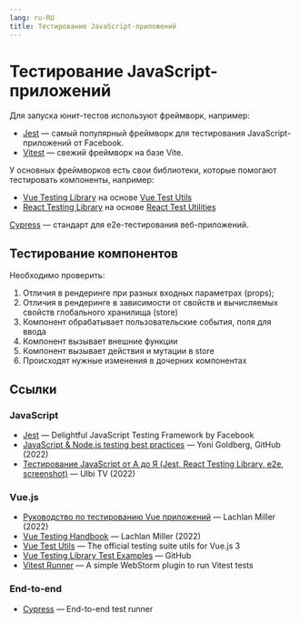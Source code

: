 ```yaml
---
lang: ru-RU 
title: Тестирование JavaScript-приложений
---
```

# Тестирование JavaScript-приложений

Для запуска юнит-тестов используют фреймворк, например:
- [Jest](https://jestjs.io/) — самый популярный фреймворк для тестирования JavaScript-приложений от Facebook.
- [Vitest](https://vitest.dev/) — свежий фреймворк на базе Vite.

У основных фреймворков есть свои библиотеки, которые помогают тестировать компоненты, например:
- [Vue Testing Library](https://testing-library.com/docs/vue-testing-library/intro) на основе [Vue Test Utils](https://test-utils.vuejs.org/)
- [React Testing Library](https://testing-library.com/docs/react-testing-library/intro/) на основе [React Test Utilities](https://reactjs.org/docs/test-utils.html)

[Cypress](https://www.cypress.io/) — стандарт для e2e-тестирования веб-приложений.

## Тестирование компонентов

Необходимо проверить:
1. Отличия в рендеринге при разных входных параметрах (props);
1. Отличия в рендеринге в зависимости от свойств и вычисляемых свойств глобального хранилища (store)
1. Компонент обрабатывает пользовательские события, поля для ввода
1. Компонент вызывает внешние функции
1. Компонент вызывает действия и мутации в store
1. Происходят нужные изменения в дочерних компонентах

## Ссылки

### JavaScript
- [Jest](https://jestjs.io/) — Delightful JavaScript Testing Framework by Facebook
- [JavaScript & Node.js testing best practices](https://github.com/goldbergyoni/javascript-testing-best-practices) — Yoni Goldberg, GitHub (2022)
- [Тестирование JavaScript от А до Я (Jest, React Testing Library, e2e, screenshot)](https://youtu.be/y2emL1fMRyY) — Ulbi TV (2022)

### Vue.js
- [Руководство по тестированию Vue приложений](https://lmiller1990.github.io/vue-testing-handbook/v3/ru/) — Lachlan Miller (2022)
- [Vue Testing Handbook](https://lmiller1990.github.io/vue-testing-handbook/v3/) — Lachlan Miller (2022)
- [Vue Test Utils](https://test-utils.vuejs.org/) — The official testing suite utils for Vue.js 3
- [Vue Testing Library Test Examples](https://github.com/testing-library/vue-testing-library/tree/main/src/__tests__) — GitHub
- [Vitest Runner](https://plugins.jetbrains.com/plugin/19220-vitest-runner) — A simple WebStorm plugin to run Vitest tests

### End-to-end
- [Cypress](https://www.cypress.io/) — End-to-end test runner
